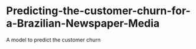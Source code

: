 # Predicting-the-customer-churn-for-a-Brazilian-Newspaper-Media
A model to predict the customer churn
